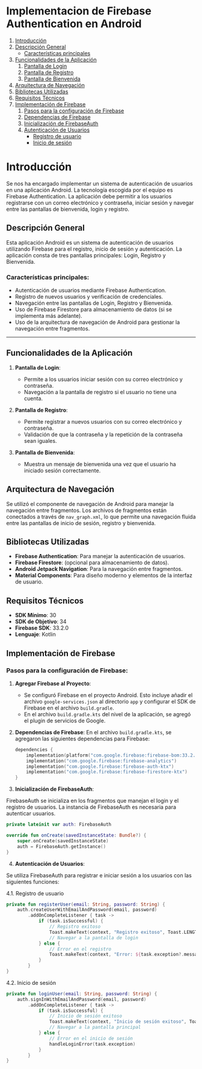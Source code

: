 # Implementacion de Firebase Authentication en Android

1. [Introducción](#introducción)
2. [Descripción General](#descripción-general)
   - [Características principales](#características-principales)
3. [Funcionalidades de la Aplicación](#funcionalidades-de-la-aplicación)
   1. [Pantalla de Login](#pantalla-de-login)
   2. [Pantalla de Registro](#pantalla-de-registro)
   3. [Pantalla de Bienvenida](#pantalla-de-bienvenida)
4. [Arquitectura de Navegación](#arquitectura-de-navegación)
5. [Bibliotecas Utilizadas](#bibliotecas-utilizadas)
6. [Requisitos Técnicos](#requisitos-técnicos)
7. [Implementación de Firebase](#implementación-de-firebase)
   1. [Pasos para la configuración de Firebase](#pasos-para-la-configuración-de-firebase)
   2. [Dependencias de Firebase](#dependencias-de-firebase)
   3. [Inicialización de FirebaseAuth](#inicialización-de-firebaseauth)
   4. [Autenticación de Usuarios](#autenticación-de-usuarios)
      - [Registro de usuario](#registro-de-usuario)
      - [Inicio de sesión](#inicio-de-sesión)

# Introducción

Se nos ha encargado implementar un sistema de autenticación de usuarios en una aplicación Android. La tecnología escogida por el equipo es Firebase Authentication. La aplicación debe permitir a los usuarios registrarse con un correo electrónico y contraseña, iniciar sesión y navegar entre las pantallas de bienvenida, login y registro.

## Descripción General

Esta aplicación Android es un sistema de autenticación de usuarios utilizando Firebase para el registro, inicio de sesión y autenticación. La aplicación consta de tres pantallas principales: Login, Registro y Bienvenida.

### Características principales:
- Autenticación de usuarios mediante Firebase Authentication.
- Registro de nuevos usuarios y verificación de credenciales.
- Navegación entre las pantallas de Login, Registro y Bienvenida.
- Uso de Firebase Firestore para almacenamiento de datos (si se implementa más adelante).
- Uso de la arquitectura de navegación de Android para gestionar la navegación entre fragmentos.

---

## Funcionalidades de la Aplicación

1. **Pantalla de Login**:
   - Permite a los usuarios iniciar sesión con su correo electrónico y contraseña.
   - Navegación a la pantalla de registro si el usuario no tiene una cuenta.

2. **Pantalla de Registro**:
   - Permite registrar a nuevos usuarios con su correo electrónico y contraseña.
   - Validación de que la contraseña y la repetición de la contraseña sean iguales.

3. **Pantalla de Bienvenida**:
   - Muestra un mensaje de bienvenida una vez que el usuario ha iniciado sesión correctamente.

## Arquitectura de Navegación

Se utilizó el componente de navegación de Android para manejar la navegación entre fragmentos. Los archivos de fragmentos están conectados a través de `nav_graph.xml`, lo que permite una navegación fluida entre las pantallas de inicio de sesión, registro y bienvenida.

## Bibliotecas Utilizadas

- **Firebase Authentication**: Para manejar la autenticación de usuarios.
- **Firebase Firestore**: (opcional para almacenamiento de datos).
- **Android Jetpack Navigation**: Para la navegación entre fragmentos.
- **Material Components**: Para diseño moderno y elementos de la interfaz de usuario.

## Requisitos Técnicos

- **SDK Mínimo**: 30
- **SDK de Objetivo**: 34
- **Firebase SDK**: 33.2.0
- **Lenguaje**: Kotlin



## Implementación de Firebase

### Pasos para la configuración de Firebase:

1. **Agregar Firebase al Proyecto**:
   - Se configuró Firebase en el proyecto Android. Esto incluye añadir el archivo `google-services.json` al directorio `app` y configurar el SDK de Firebase en el archivo `build.gradle`.
   - En el archivo `build.gradle.kts` del nivel de la aplicación, se agregó el plugin de servicios de Google.

2. **Dependencias de Firebase**:
   En el archivo `build.gradle.kts`, se agregaron las siguientes dependencias para Firebase:
   ```kotlin
   dependencies {
       implementation(platform("com.google.firebase:firebase-bom:33.2.0"))
       implementation("com.google.firebase:firebase-analytics")
       implementation("com.google.firebase:firebase-auth-ktx")
       implementation("com.google.firebase:firebase-firestore-ktx")
   }
   ```
3. **Inicialización de FirebaseAuth**: 

FirebaseAuth se inicializa en los fragmentos que manejan el login y el registro de usuarios. La instancia de FirebaseAuth es necesaria para autenticar usuarios.

```kotlin
private lateinit var auth: FirebaseAuth

override fun onCreate(savedInstanceState: Bundle?) {
    super.onCreate(savedInstanceState)
    auth = FirebaseAuth.getInstance()
}
```
4. **Autenticación de Usuarios**: 

Se utiliza FirebaseAuth para registrar e iniciar sesión a los usuarios con las siguientes funciones:

4.1. Registro de usuario

```kotlin
private fun registerUser(email: String, password: String) {
    auth.createUserWithEmailAndPassword(email, password)
        .addOnCompleteListener { task ->
            if (task.isSuccessful) {
                // Registro exitoso
                Toast.makeText(context, "Registro exitoso", Toast.LENGTH_SHORT).show()
                // Navegar a la pantalla de login
            } else {
                // Error en el registro
                Toast.makeText(context, "Error: ${task.exception?.message}", Toast.LENGTH_SHORT).show()
            }
        }
}
```

4.2. Inicio de sesión

```kotlin
private fun loginUser(email: String, password: String) {
    auth.signInWithEmailAndPassword(email, password)
        .addOnCompleteListener { task ->
            if (task.isSuccessful) {
                // Inicio de sesión exitoso
                Toast.makeText(context, "Inicio de sesión exitoso", Toast.LENGTH_SHORT).show()
                // Navegar a la pantalla principal
            } else {
                // Error en el inicio de sesión
                handleLoginError(task.exception)
            }
        }
}
```

